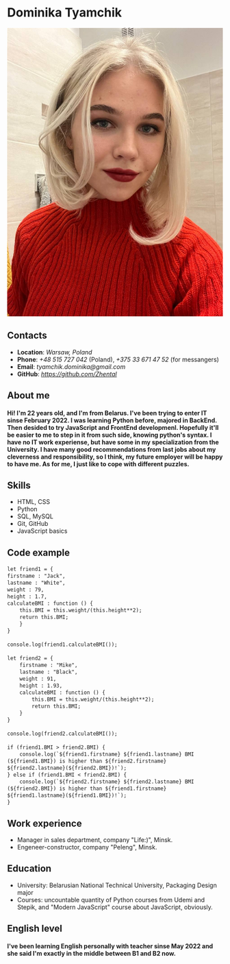 # Dominika Tyamchik
![photo](.\me.jpg)
## Contacts
* **Location**: _Warsaw, Poland_
* **Phone**: _+48 515 727 042_ (Poland), _+375 33 671 47 52_ (for messangers)
* **Email**: _tyamchik.dominika@gmail.com_
* **GitHub**: _https://github.com/Zhental_
## About me
####    Hi! I'm 22 years old, and I'm from Belarus. I've been trying to enter IT sinse February 2022. I was learning Python before, majored in BackEnd. Then desided to try JavaScript and FrontEnd developmenl. Hopefully it'll be easier to me to step in it from such side, knowing python's syntax. I have no IT work experiense, but have some in my specialization from the University. I have many good recommendations from last jobs about my cleverness and responsibility, so I think, my future employer will be happy to have me. As for me, I just like to cope with different puzzles.
## Skills
* HTML, CSS
* Python
* SQL, MySQL
* Git, GitHub
* JavaScript basics


## Code example
```
let friend1 = {
firstname : "Jack",
lastname : "White",
weight : 79,
height : 1.7,
calculateBMI : function () {
    this.BMI = this.weight/(this.height**2);
    return this.BMI;
    }
}

console.log(friend1.calculateBMI());

let friend2 = {
    firstname : "Mike",
    lastname : "Black",
    weight : 91,
    height : 1.93,
    calculateBMI : function () {
        this.BMI = this.weight/(this.height**2);
        return this.BMI;
    }
}

console.log(friend2.calculateBMI());

if (friend1.BMI > friend2.BMI) {
    console.log(`${friend1.firstname} ${friend1.lastname} BMI (${friend1.BMI}) is higher than ${friend2.firstname} ${friend2.lastname}(${friend2.BMI})!`);
} else if (friend1.BMI < friend2.BMI) {
    console.log(`${friend2.firstname} ${friend2.lastname} BMI (${friend2.BMI}) is higher than ${friend1.firstname} ${friend1.lastname}(${friend1.BMI})!`);
}
```
## Work experience
* Manager in sales department, company "Life:)", Minsk.
* Engeneer-constructor, company "Peleng", Minsk.
## Education
* University: Belarusian National Technical University, Packaging Design major
* Courses: uncountable quantity of Python courses from Udemi and Stepik, and "Modern JavaScript" course about JavaScript, obviously.
## English level
#### I've been learning English personally with teacher sinse May 2022 and she said I'm exactly in the middle between B1 and B2 now.

